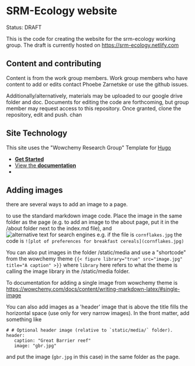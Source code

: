 # SRM-Ecology website

Status: DRAFT

This is the code for creating the website for the srm-ecology working group.   The draft is currently hosted on https://srm-ecology.netlify.com

## Content and contributing

Content is from the work group members.  Work group members who have content to add or edits contact Phoebe Zarnetske or use the github issues. 

Additionally/alternatively, materials may be uploaded to our google drive folder and doc.   Documents for editing the code are forthcoming, but group member may request access to this repository.  Once granted, clone the repository, edit and push.  chan

## Site Technology 

This site uses the "Wowchemy Research Group" Template for [Hugo](https://github.com/gohugoio/hugo)

- [**Get Started**](https://wowchemy.com/templates/)
- [View the **documentation**](https://wowchemy.com/docs/)
- 
## Adding images


there are several ways to add an image to a page.  

to use the standard markdown image code.  Place the image in the same folder as the page (e.g. to add an image to the about page, put it in the /about folder next to the index.md file), and  ![alternative text for search engines](<imagefilename>)  e.g. if the file is `cornflakes.jpg` the code is `![plot of preferences for breakfast cereals](cornflakes.jpg)`

You can also put images in the folder /static/media and use a "shortcode" from the wowchemy theme `{{< figure library="true" src="image.jpg" title="A caption" >}}`   where `library` here refers to what the theme is calling the image library in the /static/media folder. 

To documentation for adding a single image from wowchemy theme is https://wowchemy.com/docs/content/writing-markdown-latex/#single-image

You can also add images as a 'header' image that is above the title fills the horizontal space (use only for very narrow images). In the front matter, add something like

```
# # Optional header image (relative to `static/media/` folder).
header:
   caption: "Great Barrier reef"
   image: "gbr.jpg"
```

and put the image (`gbr.jpg` in this case) in the same folder as the page.   
